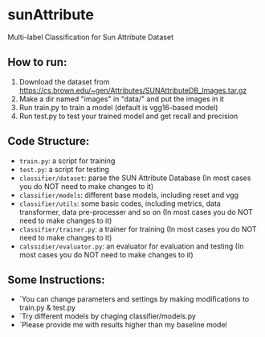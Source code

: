 # sunAttribute
Multi-label Classification for Sun Attribute Dataset

How to run:
-------
1. Download the dataset from https://cs.brown.edu/~gen/Attributes/SUNAttributeDB_Images.tar.gz
2. Make a dir named "images" in "data/" and put the images in it
3. Run train.py to train a model (default is vgg16-based model)
4. Run test.py to test your trained model and get recall and precision

Code Structure:
------- 
* `train.py`: a script for training
* `test.py`: a script for testing
* `classifier/dataset`: parse the SUN Attribute Database (In most cases you do NOT need to make changes to it)
* `classifier/models`: different base models, including reset and vgg
* `classifier/utils`: some basic codes, including metrics, data transformer, data pre-processer and so on (In most cases you do NOT need to make changes to it)
* `classifier/trainer.py`: a trainer for training (In most cases you do NOT need to make changes to it)
* `calssidier/evaluator.py`: an evaluator for evaluation and testing (In most cases you do NOT need to make changes to it)

Some Instructions:
-------
* `You can change parameters and settings by making modifications to train.py & test.py
* `Try different models by chaging classifier/models.py
* `Please provide me with results higher than my baseline model
